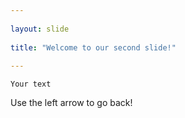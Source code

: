 ```yaml
---
	
layout: slide
	
title: "Welcome to our second slide!"
	
---
```


	Your text

Use the left arrow to go back!
